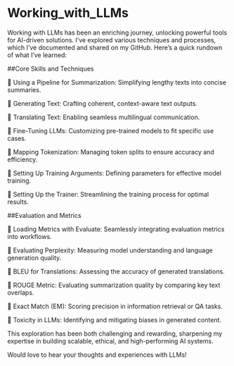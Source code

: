 # Working_with_LLMs

Working with LLMs has been an enriching journey, unlocking powerful tools for AI-driven solutions. I’ve explored various techniques and processes, which I’ve documented and shared on my GitHub. Here’s a quick rundown of what I’ve learned:



##Core Skills and Techniques



🔹 Using a Pipeline for Summarization: Simplifying lengthy texts into concise summaries.

 🔹 Generating Text: Crafting coherent, context-aware text outputs.

 🔹 Translating Text: Enabling seamless multilingual communication.

 🔹 Fine-Tuning LLMs: Customizing pre-trained models to fit specific use cases.

 🔹 Mapping Tokenization: Managing token splits to ensure accuracy and efficiency.

 🔹 Setting Up Training Arguments: Defining parameters for effective model training.

 🔹 Setting Up the Trainer: Streamlining the training process for optimal results.



##Evaluation and Metrics


🔹 Loading Metrics with Evaluate: Seamlessly integrating evaluation metrics into workflows.

 🔹 Evaluating Perplexity: Measuring model understanding and language generation quality.

 🔹 BLEU for Translations: Assessing the accuracy of generated translations.

 🔹 ROUGE Metric: Evaluating summarization quality by comparing key text overlaps.

 🔹 Exact Match (EM): Scoring precision in information retrieval or QA tasks.

 🔹 Toxicity in LLMs: Identifying and mitigating biases in generated content.

This exploration has been both challenging and rewarding, sharpening my expertise in building scalable, ethical, and high-performing AI systems.



Would love to hear your thoughts and experiences with LLMs! 
